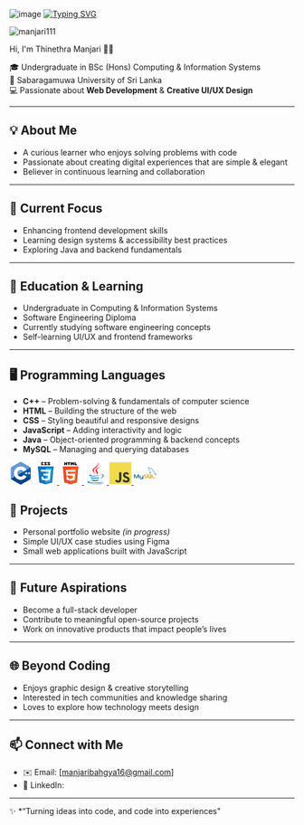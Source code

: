 ![image](https://user-images.githubusercontent.com/70807684/126077765-4f1f96ab-c054-4412-9f3a-1c977129a312.png)
[![Typing SVG](https://readme-typing-svg.herokuapp.com?font=Architects+Daughter&color=7AF79A&size=30&lines=Hey!+It's+Passionate+Coder!;I'm+a+learning+developer...;I'm+Enthusiastic+learner;And+I'm+a+proud+GitHub+user)](https://git.io/typing-svg)
<p align="left"> <img src="https://komarev.com/ghpvc/?username=manjari111&label=Profile%20views&color=0e75b6&style=flat" alt="manjari111" /> </p>
Hi, I'm Thinethra Manjari 👩‍💻  

🎓 Undergraduate in BSc (Hons) Computing & Information Systems  
📍 Sabaragamuwa University of Sri Lanka  
💻 Passionate about **Web Development** & **Creative UI/UX Design**  

---

## 💡 About Me  
- A curious learner who enjoys solving problems with code  
- Passionate about creating digital experiences that are simple & elegant  
- Believer in continuous learning and collaboration  

---

## 🚀 Current Focus  
- Enhancing frontend development skills  
- Learning design systems & accessibility best practices  
- Exploring Java and backend fundamentals  

---

## 📘 Education & Learning  
- Undergraduate in Computing & Information Systems
- Software Engineering Diploma 
- Currently studying software engineering concepts  
- Self-learning UI/UX and frontend frameworks  

---

## 🖥️ Programming Languages  
- **C++** – Problem-solving & fundamentals of computer science
- **HTML** – Building the structure of the web  
- **CSS** – Styling beautiful and responsive designs  
- **JavaScript** – Adding interactivity and logic  
- **Java** – Object-oriented programming & backend concepts  
- **MySQL** – Managing and querying databases  



 <img src="https://raw.githubusercontent.com/devicons/devicon/master/icons/cplusplus/cplusplus-original.svg" alt="cplusplus" width="40" height="40"/> </a> <a href="https://www.w3schools.com/css/" target="_blank" rel="noreferrer"> <img src="https://raw.githubusercontent.com/devicons/devicon/master/icons/css3/css3-original-wordmark.svg" alt="css3" width="40" height="40"/> </a> <a href="https://www.w3.org/html/" target="_blank" rel="noreferrer"> <img src="https://raw.githubusercontent.com/devicons/devicon/master/icons/html5/html5-original-wordmark.svg" alt="html5" width="40" height="40"/> </a> <a href="https://www.java.com" target="_blank" rel="noreferrer"> <img src="https://raw.githubusercontent.com/devicons/devicon/master/icons/java/java-original.svg" alt="java" width="40" height="40"/> </a> <a href="https://developer.mozilla.org/en-US/docs/Web/JavaScript" target="_blank" rel="noreferrer"> <img src="https://raw.githubusercontent.com/devicons/devicon/master/icons/javascript/javascript-original.svg" alt="javascript" width="40" height="40"/> </a> <a href="https://www.mysql.com/" target="_blank" rel="noreferrer"> <img src="https://raw.githubusercontent.com/devicons/devicon/master/icons/mysql/mysql-original-wordmark.svg" alt="mysql" width="40" height="40"/> </a> 

## 🧩 Projects  
- Personal portfolio website *(in progress)*  
- Simple UI/UX case studies using Figma  
- Small web applications built with JavaScript  

---

## 🎯 Future Aspirations  
- Become a full-stack developer  
- Contribute to meaningful open-source projects  
- Work on innovative products that impact people’s lives  

---

## 🌐 Beyond Coding  
- Enjoys graphic design & creative storytelling  
- Interested in tech communities and knowledge sharing  
- Loves to explore how technology meets design  

---

## 📫 Connect with Me  
- ✉️ Email: [manjaribahgya16@gmail.com]  
- 🔗 LinkedIn:

---

✨ *“Turning ideas into code, and code into experiences"
